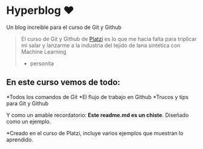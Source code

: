 # Hyperblog ♥
Un blog increible para el curso de Git y Github

> El curso de Git y Github de [Platzi](https://platzi.com "Platzi") es lo que me hacia falta para triplicar mi salar y lanzarme a la industria del tejido de lana sintetica con Machine Learning
> - personita

## En este curso vemos de todo:
*Todos los comandos de Git
*El flujo de trabajo en Github
*Trucos y tips para Git y Github

Y como un amable recordatorio: **Este readme.md es un chiste**. Diseñado como un ejemplo.

*Creado en el curso de Platzi, incluye varios ejemplos que muestran lo aprendido.
